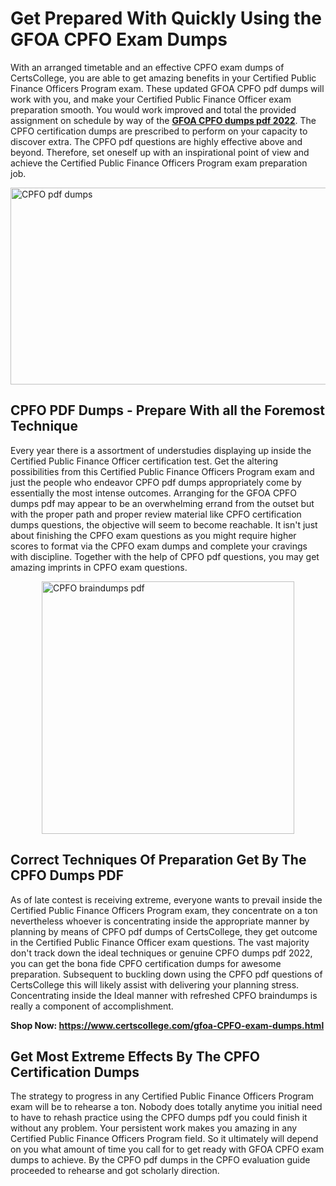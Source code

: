 <h1><strong>Get Prepared With Quickly Using the GFOA CPFO Exam Dumps&nbsp;</strong></h1>
<p><span style="font-weight: 400;">With an arranged timetable and an effective  CPFO exam dumps of CertsCollege, you are able to get amazing benefits in your Certified Public Finance Officers Program exam. These updated GFOA CPFO pdf dumps will work with you, and make your Certified Public Finance Officer exam preparation smooth. You would work improved and total the provided assignment on schedule by way of the <strong><a href="https://www.certscollege.com/gfoa-CPFO-exam-dumps.html">GFOA CPFO dumps pdf 2022</a></strong>. The CPFO certification dumps are prescribed to perform on your capacity to discover extra. The  CPFO pdf questions are highly effective above and beyond. Therefore, set oneself up with an inspirational point of view and achieve the Certified Public Finance Officers Program exam preparation job.&nbsp;</span></p>
<p><span style="font-weight: 400;"><img style="display: block; margin-left: auto; margin-right: auto;" src="https://i.ibb.co/CPDK3ps/Yellow-and-Blue-Initiative-Blog-Banner.png" alt="CPFO pdf dumps" width="559" height="315" /></span></p>
<h2><strong>CPFO PDF Dumps - Prepare With all the Foremost Technique</strong></h2>
<p><span style="font-weight: 400;">Every year there is a assortment of understudies displaying up inside the Certified Public Finance Officer certification test. Get the altering possibilities from this Certified Public Finance Officers Program exam and just the people who endeavor CPFO pdf dumps appropriately come by essentially the most intense outcomes. Arranging for the GFOA CPFO dumps pdf may appear to be an overwhelming errand from the outset but with the proper path and proper review material like CPFO certification dumps questions, the objective will seem to become reachable. It isn't just about finishing the CPFO exam questions as you might require higher scores to format via the CPFO exam dumps and complete your cravings with discipline. Together with the help of CPFO pdf questions, you may get amazing imprints in CPFO exam questions.</span></p>
<p><span style="font-weight: 400;"><a href="https://tinyurl.com/ycn8x27c"><img style="display: block; margin-left: auto; margin-right: auto;" src="https://i.ibb.co/9tMrhdY/Teacher-Appreciation-Invitation.png" alt="CPFO braindumps pdf " width="404" height="404" /></a></span></p>
<h2><strong>Correct Techniques Of Preparation Get By The CPFO Dumps PDF</strong></h2>
<p><span style="font-weight: 400;">As of late contest is receiving extreme, everyone wants to prevail inside the Certified Public Finance Officers Program exam, they concentrate on a ton nevertheless whoever is concentrating inside the appropriate manner by planning by means of CPFO pdf dumps of CertsCollege, they get outcome in the Certified Public Finance Officer exam questions. The vast majority don't track down the ideal techniques or genuine CPFO dumps pdf 2022, you can get the bona fide CPFO certification dumps for awesome preparation. Subsequent to buckling down using the  CPFO pdf questions of CertsCollege this will likely assist with delivering your planning stress. Concentrating inside the Ideal manner with refreshed CPFO braindumps is really a component of accomplishment.</span></p>
<p><span style="font-weight: 400;"><strong>Shop Now: <a href="https://www.certscollege.com/gfoa-CPFO-exam-dumps.html">https://www.certscollege.com/gfoa-CPFO-exam-dumps.html</a></strong></span></p>
<h2><strong>Get Most Extreme Effects By The CPFO Certification Dumps</strong></h2>
<p><span style="font-weight: 400;">The strategy to progress in any Certified Public Finance Officers Program exam will be to rehearse a ton. Nobody does totally anytime you initial need to have to rehash practice using the CPFO dumps pdf you could finish it without any problem. Your persistent work makes you amazing in any Certified Public Finance Officers Program field. So it ultimately will depend on you what amount of time you call for to get ready with GFOA CPFO exam dumps to achieve. By the CPFO pdf dumps in the CPFO evaluation guide proceeded to rehearse and got scholarly direction.</span></p>
